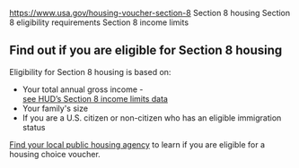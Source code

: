 

https://www.usa.gov/housing-voucher-section-8
Section 8 housing
Section 8 eligibility requirements
Section 8 income limits

**Find out if you are eligible for Section 8 housing**
------------------------------------------------------

Eligibility for Section 8 housing is based on:

* Your total annual gross income -  
  [see HUD’s Section 8 income limits data](https://www.huduser.gov/portal/datasets/il.html)
* Your family's size
* If you are a U.S. citizen or non-citizen who has an eligible immigration status

[Find your local public housing agency](https://www.hud.gov/program_offices/public_indian_housing/pha/contacts)
to learn if you are eligible for a housing choice voucher.
